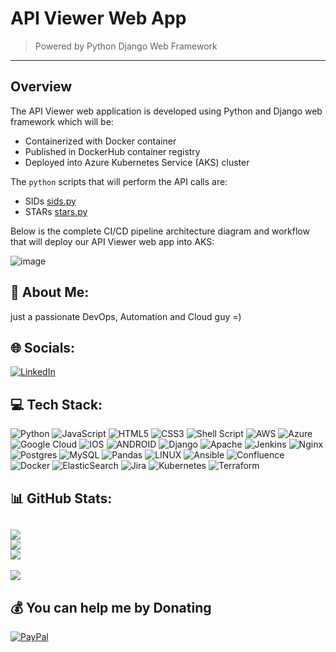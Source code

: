 # API Viewer Web App
> Powered by Python Django Web Framework
----
## Overview

The API Viewer web application is developed using Python and Django web framework which will be: 

- Containerized with Docker container
- Published in DockerHub container registry
- Deployed into Azure Kubernetes Service (AKS) cluster

The `python` scripts that will perform the API calls are:
- SIDs [sids.py](https://github.com/dexterbdevera/aldemo/blob/main/code/src/sids.py)
- STARs [stars.py](https://github.com/dexterbdevera/aldemo/blob/main/code/src/stars.py)

Below is the complete CI/CD pipeline architecture diagram and workflow that will deploy our API Viewer web app into AKS:

![image](https://github.com/dexterbdevera/aldemo/assets/90995830/1742feeb-c4da-4883-a463-ef46cd30c662)

## 💫 About Me:
just a passionate DevOps, Automation and Cloud guy =)

## 🌐 Socials:
[![LinkedIn](https://img.shields.io/badge/LinkedIn-%230077B5.svg?logo=linkedin&logoColor=white)](https://linkedin.com/in/dexterbdevera) 

## 💻 Tech Stack:
![Python](https://img.shields.io/badge/python-3670A0?style=for-the-badge&logo=python&logoColor=ffdd54) ![JavaScript](https://img.shields.io/badge/javascript-%23323330.svg?style=for-the-badge&logo=javascript&logoColor=%23F7DF1E) ![HTML5](https://img.shields.io/badge/html5-%23E34F26.svg?style=for-the-badge&logo=html5&logoColor=white) ![CSS3](https://img.shields.io/badge/css3-%231572B6.svg?style=for-the-badge&logo=css3&logoColor=white) ![Shell Script](https://img.shields.io/badge/shell_script-%23121011.svg?style=for-the-badge&logo=gnu-bash&logoColor=white) ![AWS](https://img.shields.io/badge/AWS-%23FF9900.svg?style=for-the-badge&logo=amazon-aws&logoColor=white) ![Azure](https://img.shields.io/badge/azure-%230072C6.svg?style=for-the-badge&logo=azure-devops&logoColor=white) ![Google Cloud](https://img.shields.io/badge/Google%20Cloud-%234285F4.svg?style=for-the-badge&logo=google-cloud&logoColor=white) ![IOS](https://img.shields.io/badge/IOS-%2320232a.svg?style=for-the-badge&logo=apple&logoColor=white) ![ANDROID](https://img.shields.io/badge/android-%2320232a.svg?style=for-the-badge&logo=android&logoColor=%a4c639) ![Django](https://img.shields.io/badge/django-%23092E20.svg?style=for-the-badge&logo=django&logoColor=white) ![Apache](https://img.shields.io/badge/apache-%23D42029.svg?style=for-the-badge&logo=apache&logoColor=white) ![Jenkins](https://img.shields.io/badge/jenkins-%232C5263.svg?style=for-the-badge&logo=jenkins&logoColor=white) ![Nginx](https://img.shields.io/badge/nginx-%23009639.svg?style=for-the-badge&logo=nginx&logoColor=white) ![Postgres](https://img.shields.io/badge/postgres-%23316192.svg?style=for-the-badge&logo=postgresql&logoColor=white) ![MySQL](https://img.shields.io/badge/mysql-%2300f.svg?style=for-the-badge&logo=mysql&logoColor=white) ![Pandas](https://img.shields.io/badge/pandas-%23150458.svg?style=for-the-badge&logo=pandas&logoColor=white) ![LINUX](https://img.shields.io/badge/Linux-FCC624?style=for-the-badge&logo=linux&logoColor=black) ![Ansible](https://img.shields.io/badge/ansible-%231A1918.svg?style=for-the-badge&logo=ansible&logoColor=white) ![Confluence](https://img.shields.io/badge/confluence-%23172BF4.svg?style=for-the-badge&logo=confluence&logoColor=white) ![Docker](https://img.shields.io/badge/docker-%230db7ed.svg?style=for-the-badge&logo=docker&logoColor=white) ![ElasticSearch](https://img.shields.io/badge/-ElasticSearch-005571?style=for-the-badge&logo=elasticsearch) ![Jira](https://img.shields.io/badge/jira-%230A0FFF.svg?style=for-the-badge&logo=jira&logoColor=white) ![Kubernetes](https://img.shields.io/badge/kubernetes-%23326ce5.svg?style=for-the-badge&logo=kubernetes&logoColor=white) ![Terraform](https://img.shields.io/badge/terraform-%235835CC.svg?style=for-the-badge&logo=terraform&logoColor=white)

## 📊 GitHub Stats:
![](https://github-readme-stats.vercel.app/api?username=dexterbdevera&theme=dark&hide_border=true&include_all_commits=false&count_private=false)<br/>
![](https://github-readme-streak-stats.herokuapp.com/?user=dexterbdevera&theme=dark&hide_border=true)<br/>
![](https://github-readme-stats.vercel.app/api/top-langs/?username=dexterbdevera&theme=dark&hide_border=true&include_all_commits=false&count_private=false&layout=compact)
---
[![](https://visitcount.itsvg.in/api?id=dexterbdevera&icon=0&color=0)](https://visitcount.itsvg.in)

## 💰 You can help me by Donating
[![PayPal](https://img.shields.io/badge/PayPal-00457C?style=for-the-badge&logo=paypal&logoColor=white)](https://paypal.me/dexdvguitars) 

<!-- Proudly created with GPRM ( https://gprm.itsvg.in ) -->


